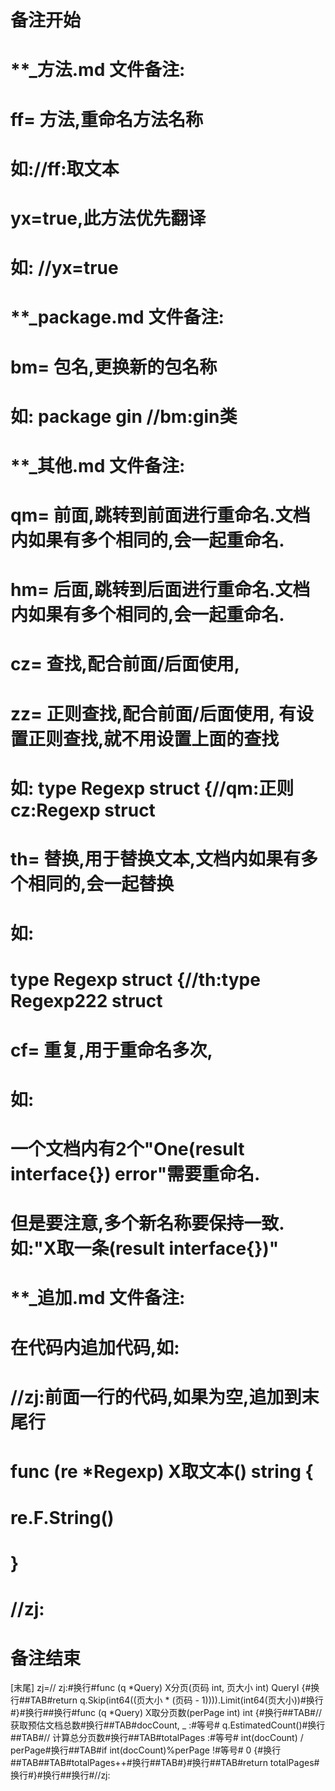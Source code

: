 # 备注开始
# **_方法.md 文件备注:
# ff= 方法,重命名方法名称
# 如://ff:取文本
#
# yx=true,此方法优先翻译
# 如: //yx=true

# **_package.md 文件备注:
# bm= 包名,更换新的包名称 
# 如: package gin //bm:gin类

# **_其他.md 文件备注:
# qm= 前面,跳转到前面进行重命名.文档内如果有多个相同的,会一起重命名.
# hm= 后面,跳转到后面进行重命名.文档内如果有多个相同的,会一起重命名.
# cz= 查找,配合前面/后面使用,
# zz= 正则查找,配合前面/后面使用, 有设置正则查找,就不用设置上面的查找
# 如: type Regexp struct {//qm:正则 cz:Regexp struct
#
# th= 替换,用于替换文本,文档内如果有多个相同的,会一起替换
# 如:
# type Regexp struct {//th:type Regexp222 struct
#
# cf= 重复,用于重命名多次,
# 如: 
# 一个文档内有2个"One(result interface{}) error"需要重命名.
# 但是要注意,多个新名称要保持一致. 如:"X取一条(result interface{})"

# **_追加.md 文件备注:
# 在代码内追加代码,如:
# //zj:前面一行的代码,如果为空,追加到末尾行
# func (re *Regexp) X取文本() string { 
# re.F.String()
# }
# //zj:
# 备注结束

[末尾]
zj=// zj:#换行#func (q *Query) X分页(页码 int, 页大小 int) QueryI {#换行##TAB#return q.Skip(int64((页大小 * (页码 - 1)))).Limit(int64(页大小))#换行#}#换行##换行#func (q *Query) X取分页数(perPage int) int {#换行##TAB#// 获取预估文档总数#换行##TAB#docCount, _ :#等号# q.EstimatedCount()#换行##TAB#// 计算总分页数#换行##TAB#totalPages :#等号# int(docCount) / perPage#换行##TAB#if int(docCount)%perPage !#等号# 0 {#换行##TAB##TAB#totalPages++#换行##TAB#}#换行##TAB#return totalPages#换行#}#换行##换行#//zj:
